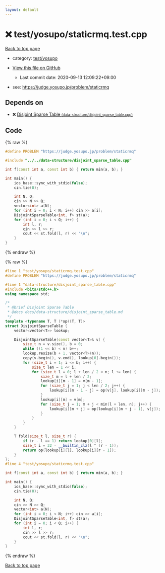 ```yaml
---
layout: default
---
```


<!-- mathjax config similar to math.stackexchange -->
<script type="text/javascript" async
  src="https://cdnjs.cloudflare.com/ajax/libs/mathjax/2.7.5/MathJax.js?config=TeX-MML-AM_CHTML">
</script>
<script type="text/x-mathjax-config">
  MathJax.Hub.Config({
    TeX: { equationNumbers: { autoNumber: "AMS" }},
    tex2jax: {
      inlineMath: [ ['$','$'] ],
      processEscapes: true
    },
    "HTML-CSS": { matchFontHeight: false },
    displayAlign: "left",
    displayIndent: "2em"
  });
</script>

<script type="text/javascript" src="https://cdnjs.cloudflare.com/ajax/libs/jquery/3.4.1/jquery.min.js"></script>
<script src="https://cdn.jsdelivr.net/npm/jquery-balloon-js@1.1.2/jquery.balloon.min.js" integrity="sha256-ZEYs9VrgAeNuPvs15E39OsyOJaIkXEEt10fzxJ20+2I=" crossorigin="anonymous"></script>
<script type="text/javascript" src="../../../assets/js/copy-button.js"></script>
<link rel="stylesheet" href="../../../assets/css/copy-button.css" />


# :x: test/yosupo/staticrmq.test.cpp

<a href="../../../index.html">Back to top page</a>

* category: <a href="../../../index.html#0b58406058f6619a0f31a172defc0230">test/yosupo</a>
* <a href="{{ site.github.repository_url }}/blob/master/test/yosupo/staticrmq.test.cpp">View this file on GitHub</a>
    - Last commit date: 2020-09-13 12:09:22+09:00


* see: <a href="https://judge.yosupo.jp/problem/staticrmq">https://judge.yosupo.jp/problem/staticrmq</a>


## Depends on

* :x: <a href="../../../library/data-structure/disjoint_sparse_table.cpp.html">Disjoint Sparse Table <small>(data-structure/disjoint_sparse_table.cpp)</small></a>


## Code

<a id="unbundled"></a>
{% raw %}
```cpp
#define PROBLEM "https://judge.yosupo.jp/problem/staticrmq"

#include "../../data-structure/disjoint_sparse_table.cpp"

int f(const int a, const int b) { return min(a, b); }

int main() {
    ios_base::sync_with_stdio(false);
    cin.tie(0);

    int N, Q;
    cin >> N >> Q;
    vector<int> a(N);
    for (int i = 0; i < N; i++) cin >> a[i];
    DisjointSparseTable<int, f> st(a);
    for (int i = 0; i < Q; i++) {
        int l, r;
        cin >> l >> r;
        cout << st.fold(l, r) << "\n";
    }
}
```
{% endraw %}

<a id="bundled"></a>
{% raw %}
```cpp
#line 1 "test/yosupo/staticrmq.test.cpp"
#define PROBLEM "https://judge.yosupo.jp/problem/staticrmq"

#line 1 "data-structure/disjoint_sparse_table.cpp"
#include <bits/stdc++.h>
using namespace std;

/*
 * @brief Disjoint Sparse Table
 * @docs docs/data-structure/disjoint_sparse_table.md
 */
template <typename T, T (*op)(T, T)>
struct DisjointSparseTable {
    vector<vector<T>> lookup;

    DisjointSparseTable(const vector<T>& v) {
        size_t n = v.size(), b = 0;
        while ((1 << b) < n) b++;
        lookup.resize(b + 1, vector<T>(n));
        copy(v.begin(), v.end(), lookup[0].begin());
        for (size_t i = 1; i <= b; i++) {
            size_t len = 1 << i;
            for (size_t l = 0; l + len / 2 < n; l += len) {
                size_t m = l + len / 2;
                lookup[i][m - 1] = v[m - 1];
                for (size_t j = 1; j < len / 2; j++) {
                    lookup[i][m - 1 - j] = op(v[j], lookup[i][m - j]);
                }
                lookup[i][m] = v[m];
                for (size_t j = 1; m + j < min(l + len, n); j++) {
                    lookup[i][m + j] = op(lookup[i][m + j - 1], v[j]);
                }
            }
        }
    }

    T fold(size_t l, size_t r) {
        if (r - l == 1) return lookup[0][l];
        size_t i = 32 - __builtin_clz(l ^ (r - 1));
        return op(lookup[i][l], lookup[i][r - 1]);
    }
};
#line 4 "test/yosupo/staticrmq.test.cpp"

int f(const int a, const int b) { return min(a, b); }

int main() {
    ios_base::sync_with_stdio(false);
    cin.tie(0);

    int N, Q;
    cin >> N >> Q;
    vector<int> a(N);
    for (int i = 0; i < N; i++) cin >> a[i];
    DisjointSparseTable<int, f> st(a);
    for (int i = 0; i < Q; i++) {
        int l, r;
        cin >> l >> r;
        cout << st.fold(l, r) << "\n";
    }
}

```
{% endraw %}

<a href="../../../index.html">Back to top page</a>

